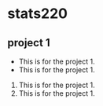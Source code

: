 # stats220
## project 1

*  This is for the project 1.
*  This is for the project 1.

1. This is for the project 1.
2. This is for the project 1.
